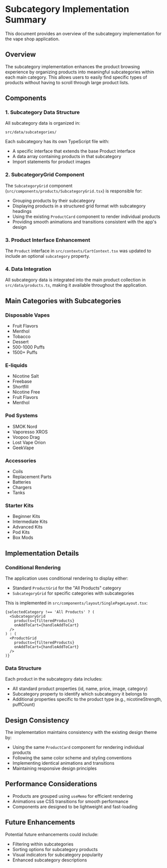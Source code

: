 # Subcategory Implementation Summary

This document provides an overview of the subcategory implementation for the vape shop application.

## Overview

The subcategory implementation enhances the product browsing experience by organizing products into meaningful subcategories within each main category. This allows users to easily find specific types of products without having to scroll through large product lists.

## Components

### 1. Subcategory Data Structure

All subcategory data is organized in:
```
src/data/subcategories/
```

Each subcategory has its own TypeScript file with:
- A specific interface that extends the base Product interface
- A data array containing products in that subcategory
- Import statements for product images

### 2. SubcategoryGrid Component

The `SubcategoryGrid` component (`src/components/products/SubcategoryGrid.tsx`) is responsible for:
- Grouping products by their subcategory
- Displaying products in a structured grid format with subcategory headings
- Using the existing `ProductCard` component to render individual products
- Providing smooth animations and transitions consistent with the app's design

### 3. Product Interface Enhancement

The `Product` interface in `src/contexts/CartContext.tsx` was updated to include an optional `subcategory` property.

### 4. Data Integration

All subcategory data is integrated into the main product collection in `src/data/products.ts`, making it available throughout the application.

## Main Categories with Subcategories

### Disposable Vapes
- Fruit Flavors
- Menthol
- Tobacco
- Dessert
- 500-1000 Puffs
- 1500+ Puffs

### E-liquids
- Nicotine Salt
- Freebase
- Shortfill
- Nicotine Free
- Fruit Flavors
- Menthol

### Pod Systems
- SMOK Nord
- Vaporesso XROS
- Voopoo Drag
- Lost Vape Orion
- GeekVape

### Accessories
- Coils
- Replacement Parts
- Batteries
- Chargers
- Tanks

### Starter Kits
- Beginner Kits
- Intermediate Kits
- Advanced Kits
- Pod Kits
- Box Mods

## Implementation Details

### Conditional Rendering

The application uses conditional rendering to display either:
- Standard `ProductGrid` for the "All Products" category
- `SubcategoryGrid` for specific categories with subcategories

This is implemented in `src/components/layout/SinglePageLayout.tsx`:

```tsx
{selectedCategory !== 'All Products' ? (
  <SubcategoryGrid
    products={filteredProducts}
    onAddToCart={handleAddToCart}
  />
) : (
  <ProductGrid
    products={filteredProducts}
    onAddToCart={handleAddToCart}
  />
)}
```

### Data Structure

Each product in the subcategory data includes:
- All standard product properties (id, name, price, image, category)
- Subcategory property to identify which subcategory it belongs to
- Additional properties specific to the product type (e.g., nicotineStrength, puffCount)

## Design Consistency

The implementation maintains consistency with the existing design theme by:
- Using the same `ProductCard` component for rendering individual products
- Following the same color scheme and styling conventions
- Implementing identical animations and transitions
- Maintaining responsive design principles

## Performance Considerations

- Products are grouped using `useMemo` for efficient rendering
- Animations use CSS transitions for smooth performance
- Components are designed to be lightweight and fast-loading

## Future Enhancements

Potential future enhancements could include:
- Filtering within subcategories
- Sorting options for subcategory products
- Visual indicators for subcategory popularity
- Enhanced subcategory descriptions